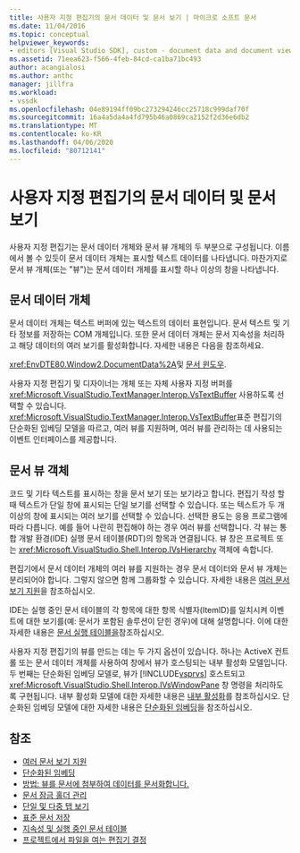 ```yaml
---
title: 사용자 지정 편집기의 문서 데이터 및 문서 보기 | 마이크로 소프트 문서
ms.date: 11/04/2016
ms.topic: conceptual
helpviewer_keywords:
- editors [Visual Studio SDK], custom - document data and document view
ms.assetid: 71eea623-f566-4feb-84cd-ca1ba71bc493
author: acangialosi
ms.author: anthc
manager: jillfra
ms.workload:
- vssdk
ms.openlocfilehash: 04e89194ff09bc273294246cc25718c999daf70f
ms.sourcegitcommit: 16a4a5da4a4fd795b46a0869ca2152f2d36e6db2
ms.translationtype: MT
ms.contentlocale: ko-KR
ms.lasthandoff: 04/06/2020
ms.locfileid: "80712141"
---
```

# <a name="document-data-and-document-view-in-custom-editors"></a>사용자 지정 편집기의 문서 데이터 및 문서 보기
사용자 지정 편집기는 문서 데이터 개체와 문서 뷰 개체의 두 부분으로 구성됩니다. 이름에서 볼 수 있듯이 문서 데이터 개체는 표시할 텍스트 데이터를 나타냅니다. 마찬가지로 문서 뷰 개체(또는 "뷰")는 문서 데이터 개체를 표시할 하나 이상의 창을 나타냅니다.

## <a name="document-data-object"></a>문서 데이터 개체
 문서 데이터 개체는 텍스트 버퍼에 있는 텍스트의 데이터 표현입니다. 문서 텍스트 및 기타 정보를 저장하는 COM 개체입니다. 또한 문서 데이터 개체는 문서 지속성을 처리하고 해당 데이터의 여러 보기를 활성화합니다. 자세한 내용은 다음을 참조하세요.

 <xref:EnvDTE80.Window2.DocumentData%2A>및 [문서 윈도우](../extensibility/internals/document-windows.md).

 사용자 지정 편집기 및 디자이너는 개체 또는 자체 사용자 지정 버퍼를 <xref:Microsoft.VisualStudio.TextManager.Interop.VsTextBuffer> 사용하도록 선택할 수 있습니다. <xref:Microsoft.VisualStudio.TextManager.Interop.VsTextBuffer>표준 편집기의 단순화된 임베딩 모델을 따르고, 여러 뷰를 지원하며, 여러 뷰를 관리하는 데 사용되는 이벤트 인터페이스를 제공합니다.

## <a name="document-view-object"></a>문서 뷰 객체
 코드 및 기타 텍스트를 표시하는 창을 문서 보기 또는 보기라고 합니다. 편집기 작성 할 때 텍스트가 단일 창에 표시되는 단일 보기를 선택할 수 있습니다. 또는 텍스트가 두 개 이상의 창에 표시되는 여러 보기를 선택할 수 있습니다. 선택한 용도는 응용 프로그램에 따라 다릅니다. 예를 들어 나란히 편집해야 하는 경우 여러 뷰를 선택합니다. 각 뷰는 통합 개발 환경(IDE) 실행 문서 테이블(RDT)의 항목과 연결됩니다. 뷰 창은 프로젝트 또는 <xref:Microsoft.VisualStudio.Shell.Interop.IVsHierarchy> 객체에 속합니다.

 편집기에서 문서 데이터 개체의 여러 뷰를 지원하는 경우 문서 데이터와 문서 뷰 개체는 분리되어야 합니다. 그렇지 않으면 함께 그룹화할 수 있습니다. 자세한 내용은 [여러 문서 보기 지원](../extensibility/supporting-multiple-document-views.md)을 참조하십시오.

 IDE는 실행 중인 문서 테이블의 각 항목에 대한 항목 식별자(ItemID)를 일치시켜 이벤트에 대한 보기를(예: 문서가 포함된 솔루션이 닫힌 경우)에 대해 설명합니다. 이에 대한 자세한 내용은 [문서 실행 테이블을](../extensibility/internals/running-document-table.md)참조하십시오.

 사용자 지정 편집기의 뷰를 만드는 데는 두 가지 옵션이 있습니다. 하나는 ActiveX 컨트롤 또는 문서 데이터 개체를 사용하여 창에서 뷰가 호스팅되는 내부 활성화 모델입니다. 두 번째는 단순화된 임베딩 모델로, 뷰가 [!INCLUDE[vsprvs](../code-quality/includes/vsprvs_md.md)] 호스트되고 <xref:Microsoft.VisualStudio.Shell.Interop.IVsWindowPane> 창 명령을 처리하도록 구현됩니다. 내부 활성화 모델에 대한 자세한 내용은 [내부 활성화](/visualstudio/misc/in-place-activation?view=vs-2015)를 참조하십시오. 단순화된 임베딩 모델에 대한 자세한 내용은 [단순화된 임베딩](../extensibility/simplified-embedding.md)을 참조하십시오.

## <a name="see-also"></a>참조

- [여러 문서 보기 지원](../extensibility/supporting-multiple-document-views.md)
- [단순화된 임베딩](../extensibility/simplified-embedding.md)
- [방법: 뷰를 문서에 첨부하여 데이터를 문서화합니다.](../extensibility/how-to-attach-views-to-document-data.md)
- [문서 잠금 홀더 관리](../extensibility/document-lock-holder-management.md)
- [단일 및 다중 탭 보기](../extensibility/single-and-multi-tab-views.md)
- [표준 문서 저장](../extensibility/internals/saving-a-standard-document.md)
- [지속성 및 실행 중인 문서 테이블](../extensibility/internals/persistence-and-the-running-document-table.md)
- [프로젝트에서 파일을 여는 편집기 결정](../extensibility/internals/determining-which-editor-opens-a-file-in-a-project.md)
